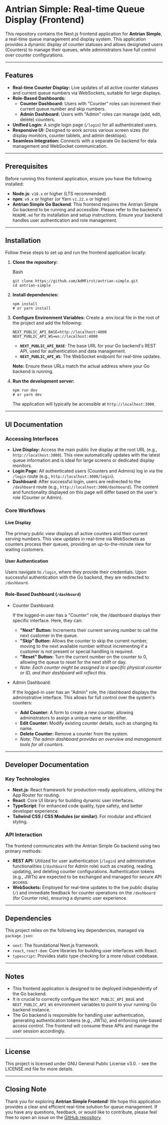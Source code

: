 
# Antrian Simple: Real-time Queue Display (Frontend)

This repository contains the Next.js frontend application for **Antrian Simple**, a real-time queue management and display system. This application provides a dynamic display of counter statuses and allows designated users (Counters) to manage their queues, while administrators have full control over counter configurations.

----------

## Features

-   **Real-time Counter Display:** Live updates of all active counter statuses and current queue numbers via WebSockets, suitable for large displays.
-   **Role-Based Dashboards:**
    -   **Counter Dashboard:** Users with "Counter" roles can increment their current queue number and skip numbers.
    -   **Admin Dashboard:** Users with "Admin" roles can manage (add, edit, delete) counters.
-   **Unified Login:** A single login page (`/login`) for all authenticated users.
-   **Responsive UI:** Designed to work across various screen sizes (for display monitors, counter tablets, and admin desktops).
-   **Seamless Integration:** Connects with a separate Go backend for data management and WebSocket communication.

----------

## Prerequisites

Before running this frontend application, ensure you have the following installed:

-   **Node.js**: `v18.x` or higher (LTS recommended)
-   **npm**: `v9.x` or higher (or Yarn `v1.22.x` or higher)
-   **Antrian Simple Go Backend**: This frontend requires the Antrian Simple Go backend to be running and accessible. Please refer to the backend's `README.md` for its installation and setup instructions. Ensure your backend handles user authentication and role management.

----------

## Installation

Follow these steps to set up and run the frontend application locally:

1.  **Clone the repository:**
    
    Bash
    
    ```
    git clone https://github.com/AdMFirst/antrian-simple.git
	cd antrian-simple
    ```


3.  **Install dependencies:**
    

    ```
    npm install
    # or yarn install
    ```
    
5.  **Configure Environment Variables:**
    Create a .env.local file in the root of the project and add the following:
    
    ```
    NEXT_PUBLIC_API_BASE=http://localhost:4000
    NEXT_PUBLIC_API_WS=ws://localhost:4000
    ```
    
    -   **`NEXT_PUBLIC_API_BASE`**: The base URL for your Go backend's REST API, used for authentication and data management.
    -   **`NEXT_PUBLIC_API_WS`**: The WebSocket endpoint for real-time updates.
    
    **Note:** Ensure these URLs match the actual address where your Go backend is running.
    
6.  **Run the development server:**
    

    ```
    npm run dev
    # or yarn dev 
    ```
    
    The application will typically be accessible at `http://localhost:3000`.
    

----------

## UI Documentation

### Accessing Interfaces

-   **Live Display:** Access the main public live display at the root URL (e.g., `http://localhost:3000`). This view automatically updates with the latest queue information and is ideal for large screens or dedicated display monitors.
-   **Login Page:** All authenticated users (Counters and Admins) log in via the `/login` route (e.g., `http://localhost:3000/login`).
-   **Dashboard:** After successful login, users are redirected to the `/dashboard` route (e.g., `http://localhost:3000/dashboard`). The content and functionality displayed on this page will differ based on the user's role (Counter or Admin).

### Core Workflows

#### Live Display

The primary public view displays all active counters and their current serving numbers. This view updates in real-time via WebSockets as counters process their queues, providing an up-to-the-minute view for waiting customers.

#### User Authentication

Users navigate to `/login`, where they provide their credentials. Upon successful authentication with the Go backend, they are redirected to `/dashboard`.

#### Role-Based Dashboard (`/dashboard`)

-   Counter Dashboard:
    
    If the logged-in user has a "Counter" role, the /dashboard displays their specific interface. Here, they can:
    
    -   **"Next" Button:** Increments their current serving number to call the next customer in the queue.
    -   **"Skip" Button:** Allows the counter to skip the current number, moving to the next available number without incrementing if a customer is not present or special handling is required.
    -   **"Reset" Button:** Turn the current number on the counter to 0, allowing the queue to reset for the next shift or day.
    -   _Note: Each counter might be assigned to a specific physical counter or ID, and their dashboard will reflect this._
-   Admin Dashboard:
    
    If the logged-in user has an "Admin" role, the /dashboard displays the administrative interface. This allows for full control over the system's counters:
    
    -   **Add Counter:** A form to create a new counter, allowing administrators to assign a unique name or identifier.
    -   **Edit Counter:** Modify existing counter details, such as changing its name.
    -   **Delete Counter:** Remove a counter from the system.
    -   _Note: The admin dashboard provides an overview and management tools for all counters._

----------

## Developer Documentation

### Key Technologies

-   **Next.js**: React framework for production-ready applications, utilizing the App Router for routing.
-   **React**: Core UI library for building dynamic user interfaces.
-   **TypeScript**: For enhanced code quality, type safety, and better developer experience.
-   **Tailwind CSS / CSS Modules (or similar)**: For modular and efficient styling.


### API Interaction

The frontend communicates with the Antrian Simple Go backend using two primary methods:

-   **REST API:** Utilized for user authentication (`/login`) and administrative functionalities (`/dashboard` for Admin role) such as creating, reading, updating, and deleting counter configurations. Authentication tokens (e.g., JWTs) are expected to be exchanged and managed for secure API access.
-   **WebSockets:** Employed for real-time updates to the live public display (`/`) and immediate feedback for counter operations on the `/dashboard` (for Counter role), ensuring a dynamic user experience.


----------

## Dependencies

This project relies on the following key dependencies, managed via `package.json`:

-   `next`: The foundational Next.js framework.
-   `react`, `react-dom`: Core libraries for building user interfaces with React.
-   `typescript`: Provides static type checking for a more robust codebase.


----------

## Notes

-   This frontend application is designed to be deployed independently of the Go backend.
-   It is crucial to correctly configure the `NEXT_PUBLIC_API_BASE` and `NEXT_PUBLIC_API_WS` environment variables to point to your running Go backend instance.
-   The Go backend is responsible for handling user authentication, generating authentication tokens (e.g., JWTs), and enforcing role-based access control. The frontend will consume these APIs and manage the user session accordingly.

----------

## License

This project is licensed under GNU General Public License v3.0. - see the LICENSE.md file for more details.

----------

## Closing Note

Thank you for exploring **Antrian Simple Frontend**! We hope this application provides a clear and efficient real-time solution for queue management. If you have any questions, feedback, or would like to contribute, please feel free to open an issue on the [GitHub repository](https://github.com/AdMFirst/antrian-simple).
